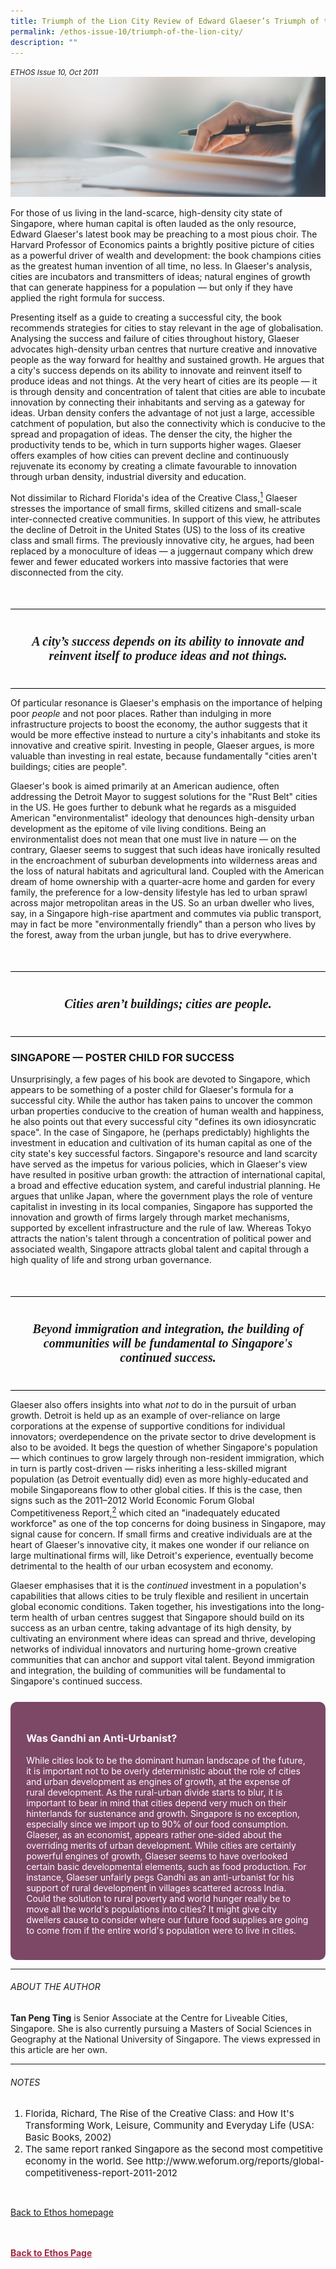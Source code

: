 ```yaml
---
title: Triumph of the Lion City Review of Edward Glaeser’s Triumph of the City
permalink: /ethos-issue-10/triumph-of-the-lion-city/
description: ""
---
```

<style>

.back a
{
	color: #9f2943;
	font-weight: bold;
}

#banner img
{
	width:100%;
}
	
.author
{
border-bottom: 1px solid black;
margin-top:40px;
padding-bottom:30px;
border-top: 1px solid black;	

}

.author p {
	font-size: 0.9em;
	line-height:24px !important;
	}	

.break
{
   border-top: 1px solid  black;
   border-bottom: 1px solid black;
	 padding:20px;
	text-align:center;
	margin-top:50px;
}
	
.break1
{
font-family: Georgia;
	font-size:20px;
	font-style: italic;
	font-weight: bold;
}

.boxheader {
	color: white !important;
	}	

.containerbox {
	background-color: #7d4766;
	border-radius: 10px;
	padding: 5%;
	margin-top: 5%;
	color: white;
	}	
.containerbox h3 {
	color: white;
	}
li {
	font-size: 15px !important;
	
	}	

</style>

<em><small>ETHOS Issue 10, Oct 2011</small></em>
<img src="/images/Landing_Banner_Images/banner_book%20review.jpg">


  
<p>For those of us living in the land-scarce, high-density city state of Singapore, where human capital is often lauded as the only resource, Edward Glaeser's latest book may be preaching to a most pious choir. The Harvard Professor of Economics paints a brightly positive picture of cities as a powerful driver of wealth and development: the book champions cities as the greatest human invention of all time, no less. In Glaeser's analysis, cities are incubators and transmitters of ideas; natural engines of growth that can generate happiness for a population — but only if they have applied the right formula for success.  
</p>  
  
<p>Presenting itself as a guide to creating a successful city, the book recommends strategies for cities to stay relevant in the age of globalisation. Analysing the success and failure of cities throughout history, Glaeser advocates high-density urban centres that nurture creative and innovative people as the way forward for healthy and sustained growth. He argues that a city's success depends on its ability to innovate and reinvent itself to produce ideas and not things. At the very heart of cities are its people — it is through density and concentration of talent that cities are able to incubate innovation by connecting their inhabitants and serving as a gateway for ideas. Urban density confers the advantage of not just a large, accessible catchment of population, but also the connectivity which is conducive to the spread and propagation of ideas. The denser the city, the higher the productivity tends to be, which in turn supports higher wages. Glaeser offers examples of how cities can prevent decline and continuously rejuvenate its economy by creating a climate favourable to innovation through urban density, industrial diversity and education.  
</p>  
  
<p>Not dissimilar to Richard Florida's idea of the Creative Class,<a href="#notes"><sup>1</sup></a> Glaeser stresses the importance of small firms, skilled citizens and small-scale inter-connected creative communities. In support of this view, he attributes the decline of Detroit in the United States (US) to the loss of its creative class and small firms. The previously innovative city, he argues, had been replaced by a monoculture of ideas — a juggernaut company which drew fewer and fewer educated workers into massive factories that were disconnected from the city.  
</p>  
  
<div class="break">  
  
<p class="break1">  
A city’s success depends on its  
ability to innovate and reinvent  
itself to produce ideas and  
not things.  
</p>  
  
</div>  
  
<p>Of particular resonance is Glaeser's emphasis on the importance of helping poor <em>people</em> and not poor places. Rather than indulging in more infrastructure projects to boost the economy, the author suggests that it would be more effective instead to nurture a city's inhabitants and stoke its innovative and creative spirit. Investing in people, Glaeser argues, is more valuable than investing in real estate, because fundamentally "cities aren't buildings; cities are people".  
</p>  
  
<p>Glaeser's book is aimed primarily at an American audience, often addressing the Detroit Mayor to suggest solutions for the "Rust Belt" cities in the US. He goes further to debunk what he regards as a misguided American "environmentalist" ideology that denounces high-density urban development as the epitome of vile living conditions. Being an environmentalist does not mean that one must live in nature — on the contrary, Glaeser seems to suggest that such ideas have ironically resulted in the encroachment of suburban developments into wilderness areas and the loss of natural habitats and agricultural land. Coupled with the American dream of home ownership with a quarter-acre home and garden for every family, the preference for a low-density lifestyle has led to urban sprawl across major metropolitan areas in the US. So an urban dweller who lives, say, in a Singapore high-rise apartment and commutes via public transport, may in fact be more "environmentally friendly" than a person who lives by the forest, away from the urban jungle, but has to drive everywhere.</p>  
  
<div class="break">  
  
<p class="break1">   
Cities aren’t buildings; cities  
are people.  
</p>  
  
</div>  
  
<h3>SINGAPORE — POSTER CHILD FOR SUCCESS</h3>  
  
<p>Unsurprisingly, a few pages of his book are devoted to Singapore, which appears to be something of a poster child for Glaeser's formula for a successful city. While the author has taken pains to uncover the common urban properties conducive to the creation of human wealth and happiness, he also points out that every successful city "defines its own idiosyncratic space". In the case of Singapore, he (perhaps predictably) highlights the investment in education and cultivation of its human capital as one of the city state's key successful factors. Singapore's resource and land scarcity have served as the impetus for various policies, which in Glaeser's view have resulted in positive urban growth: the attraction of international capital, a broad and effective education system, and careful industrial planning. He argues that unlike Japan, where the government plays the role of venture capitalist in investing in its local companies, Singapore has supported the innovation and growth of firms largely through market mechanisms, supported by excellent infrastructure and the rule of law. Whereas Tokyo attracts the nation's talent through a concentration of political power and associated wealth, Singapore attracts global talent and capital through a high quality of life and strong urban governance.  
</p>  
  
<div class="break">  
  
<p class="break1">  
Beyond immigration and  
integration, the building  
of communities will be  
fundamental to Singapore's  
continued success.  
</p>  
  
</div>  
  
<p>Glaeser also offers insights into what <em>not</em> to do in the pursuit of urban growth. Detroit is held up as an example of over-reliance on large corporations at the expense of supportive conditions for individual innovators; overdependence on the private sector to drive development is also to be avoided. It begs the question of whether Singapore's population — which continues to grow largely through non-resident immigration, which in turn is partly cost-driven — risks inheriting a less-skilled migrant population (as Detroit eventually did) even as more highly-educated and mobile Singaporeans flow to other global cities. If this is the case, then signs such as the 2011–2012 World Economic Forum Global Competitiveness Report,<a href="#notes"><sup>2</sup></a> which cited an "inadequately educated workforce" as one of the top concerns for doing business in Singapore, may signal cause for concern. If small firms and creative individuals are at the heart of Glaeser's innovative city, it makes one wonder if our reliance on large multinational firms will, like Detroit's experience, eventually become detrimental to the health of our urban ecosystem and economy.</p>  
  
<p><span style="font-size: 14px;">Glaeser emphasises that it is the <em>continued</em> investment in a population's capabilities that allows cities to be truly flexible and resilient in uncertain global economic conditions. Taken together, his investigations into the long-term health of urban centres suggest that Singapore should build on its success as an urban centre, taking advantage of its high density, by cultivating an environment where ideas can spread and thrive, developing networks of individual innovators and nurturing home-grown creative communities that can anchor and support vital talent. Beyond immigration and integration, the building of communities will be fundamental to Singapore's continued success.</span></p>  
  
  
  
  

  
  
  
  
<div class="containerbox">  
  
  
<h3 class="title">Was Gandhi an Anti-Urbanist?</h3>  
<p class="text">While cities look to be the dominant human landscape of the future, it is important not to be overly deterministic about the role of cities and urban development as engines of growth, at the expense of rural development. As the rural-urban divide starts to blur, it is important to bear in mind that cities depend very much on their hinterlands for sustenance and growth. Singapore is no exception, especially since we import up to 90% of our food consumption. Glaeser, as an economist, appears rather one-sided about the overriding merits of urban development. While cities are certainly powerful engines of growth, Glaeser seems to have overlooked certain basic developmental elements, such as food production. For instance, Glaeser unfairly pegs Gandhi as an anti-urbanist for his support of rural development in villages scattered across India. Could the solution to rural poverty and world hunger really be to move all the world's populations into cities? It might give city dwellers cause to consider where our future food supplies are going to come from if the entire world's population were to live in cities.</p>  
  
  
  
</div>  
  
  
  
  
  
  
<hr>  
  
<h6>ABOUT THE AUTHOR</h6>  
  
<p class="small-text"><strong>Tan Peng Ting</strong> is Senior Associate at the Centre for Liveable Cities, Singapore. She is also currently pursuing a Masters of Social Sciences in Geography at the National University of Singapore. The views expressed in this article are her own.</p>  
  
<hr>  
  
<h6><a name="notes"></a>NOTES</h6>  
  
<ol>  
<li class="small-text">Florida, Richard, The Rise of the Creative Class: and How It's Transforming Work, Leisure, Community and Everyday Life (USA: Basic Books, 2002)  
    </li>  
<li class="small-text">The same report ranked Singapore as the second most competitive economy in the world. See http://www.weforum.org/reports/global-competitiveness-report-2011-2012</li>  
</ol>  
  
<br>  
  
<p><a href="../../ethos.html">Back to Ethos homepage</a></p>



<br>
<br>	
<div class="back">
<a href="/ethos/">Back to Ethos Page</a>	
</div>